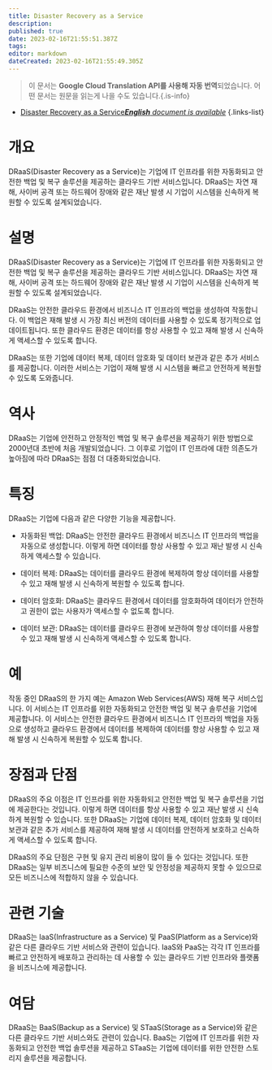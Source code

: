 ```yaml
---
title: Disaster Recovery as a Service
description: 
published: true
date: 2023-02-16T21:55:51.387Z
tags: 
editor: markdown
dateCreated: 2023-02-16T21:55:49.305Z
---
```


> 이 문서는 **Google Cloud Translation API를 사용해 자동 번역**되었습니다.
어떤 문서는 원문을 읽는게 나을 수도 있습니다.{.is-info}



- [Disaster Recovery as a Service***English** document is available*](/en/Knowledge-base/Dictionary/disaster-recovery-as-a-service)
{.links-list}


# 개요
DRaaS(Disaster Recovery as a Service)는 기업에 IT 인프라를 위한 자동화되고 안전한 백업 및 복구 솔루션을 제공하는 클라우드 기반 서비스입니다. DRaaS는 자연 재해, 사이버 공격 또는 하드웨어 장애와 같은 재난 발생 시 기업이 시스템을 신속하게 복원할 수 있도록 설계되었습니다.

# 설명
DRaaS(Disaster Recovery as a Service)는 기업에 IT 인프라를 위한 자동화되고 안전한 백업 및 복구 솔루션을 제공하는 클라우드 기반 서비스입니다. DRaaS는 자연 재해, 사이버 공격 또는 하드웨어 장애와 같은 재난 발생 시 기업이 시스템을 신속하게 복원할 수 있도록 설계되었습니다.

DRaaS는 안전한 클라우드 환경에서 비즈니스 IT 인프라의 백업을 생성하여 작동합니다. 이 백업은 재해 발생 시 가장 최신 버전의 데이터를 사용할 수 있도록 정기적으로 업데이트됩니다. 또한 클라우드 환경은 데이터를 항상 사용할 수 있고 재해 발생 시 신속하게 액세스할 수 있도록 합니다.

DRaaS는 또한 기업에 데이터 복제, 데이터 암호화 및 데이터 보관과 같은 추가 서비스를 제공합니다. 이러한 서비스는 기업이 재해 발생 시 시스템을 빠르고 안전하게 복원할 수 있도록 도와줍니다.

# 역사
DRaaS는 기업에 안전하고 안정적인 백업 및 복구 솔루션을 제공하기 위한 방법으로 2000년대 초반에 처음 개발되었습니다. 그 이후로 기업이 IT 인프라에 대한 의존도가 높아짐에 따라 DRaaS는 점점 더 대중화되었습니다.

# 특징
DRaaS는 기업에 다음과 같은 다양한 기능을 제공합니다.

- 자동화된 백업: DRaaS는 안전한 클라우드 환경에서 비즈니스 IT 인프라의 백업을 자동으로 생성합니다. 이렇게 하면 데이터를 항상 사용할 수 있고 재난 발생 시 신속하게 액세스할 수 있습니다.

- 데이터 복제: DRaaS는 데이터를 클라우드 환경에 복제하여 항상 데이터를 사용할 수 있고 재해 발생 시 신속하게 복원할 수 있도록 합니다.

- 데이터 암호화: DRaaS는 클라우드 환경에서 데이터를 암호화하여 데이터가 안전하고 권한이 없는 사용자가 액세스할 수 없도록 합니다.

- 데이터 보관: DRaaS는 데이터를 클라우드 환경에 보관하여 항상 데이터를 사용할 수 있고 재해 발생 시 신속하게 액세스할 수 있도록 합니다.

# 예
작동 중인 DRaaS의 한 가지 예는 Amazon Web Services(AWS) 재해 복구 서비스입니다. 이 서비스는 IT 인프라를 위한 자동화되고 안전한 백업 및 복구 솔루션을 기업에 제공합니다. 이 서비스는 안전한 클라우드 환경에서 비즈니스 IT 인프라의 백업을 자동으로 생성하고 클라우드 환경에서 데이터를 복제하여 데이터를 항상 사용할 수 있고 재해 발생 시 신속하게 복원할 수 있도록 합니다.

# 장점과 단점
DRaaS의 주요 이점은 IT 인프라를 위한 자동화되고 안전한 백업 및 복구 솔루션을 기업에 제공한다는 것입니다. 이렇게 하면 데이터를 항상 사용할 수 있고 재난 발생 시 신속하게 복원할 수 있습니다. 또한 DRaaS는 기업에 데이터 복제, 데이터 암호화 및 데이터 보관과 같은 추가 서비스를 제공하여 재해 발생 시 데이터를 안전하게 보호하고 신속하게 액세스할 수 있도록 합니다.

DRaaS의 주요 단점은 구현 및 유지 관리 비용이 많이 들 수 있다는 것입니다. 또한 DRaaS는 일부 비즈니스에 필요한 수준의 보안 및 안정성을 제공하지 못할 수 있으므로 모든 비즈니스에 적합하지 않을 수 있습니다.

# 관련 기술
DRaaS는 IaaS(Infrastructure as a Service) 및 PaaS(Platform as a Service)와 같은 다른 클라우드 기반 서비스와 관련이 있습니다. IaaS와 PaaS는 각각 IT 인프라를 빠르고 안전하게 배포하고 관리하는 데 사용할 수 있는 클라우드 기반 인프라와 플랫폼을 비즈니스에 제공합니다.

# 여담
DRaaS는 BaaS(Backup as a Service) 및 STaaS(Storage as a Service)와 같은 다른 클라우드 기반 서비스와도 관련이 있습니다. BaaS는 기업에 IT 인프라를 위한 자동화되고 안전한 백업 솔루션을 제공하고 STaaS는 기업에 데이터를 위한 안전한 스토리지 솔루션을 제공합니다.